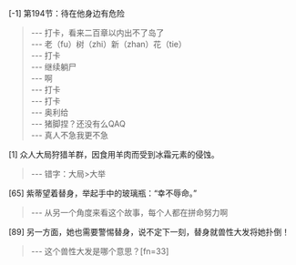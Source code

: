 
[-1] 第194节：待在他身边有危险
>--- 打卡，看来二百章以内出不了岛了<br>
>--- 老（fu）树（zhi）新（zhan）花（tie）<br>
>--- 打卡<br>
>--- 继续躺尸<br>
>--- 啊<br>
>--- 打卡<br>
>--- 打卡<br>
>--- 奥利给<br>
>--- 猪脚捏？还没有么QAQ<br>
>--- 真人不急我更不急<br>

[1] 众人大局狩猎羊群，因食用羊肉而受到冰霜元素的侵蚀。
>--- 错字：大局>大举<br>

[65] 紫蒂望着替身，举起手中的玻璃瓶：“幸不辱命。”
>--- 从另一个角度来看这个故事，每个人都在拼命努力啊<br>

[89] 另一方面，她也需要警惕替身，说不定下一刻，替身就兽性大发将她扑倒！
>--- 这个兽性大发是哪个意思？[fn=33]<br>
